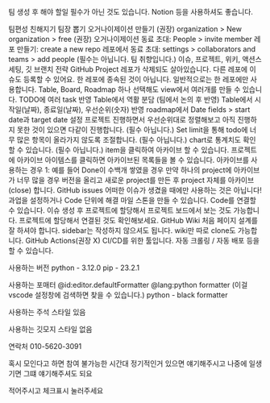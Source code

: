 팀 생성 후 해야 할일
필수가 아닌 것도 있습니다. Notion 등을 사용하셔도 좋습니다.

팀편성
친해지기
팀장 뽑기
오거나이제이션 만들기
(권장) organization > New organization > free
(권장) 오거나이제이션 동료 초대: People > invite member
레포 만들기: create a new repo
레포에서 동료 초대: settings > collaborators and teams > add people
(필수는 아닙니다. 팀 취향입니다.) 이슈, 프로젝트, 위키, 액션스 세팅, 깃 브랜치 전략
GitHub Project
레포가 삭제되도 살아있습니다.
다른 레포에 이슈도 등록할 수 있어요. 한 레포에 종속된 것이 아닙니다. 일반적으로는 한 레포에만 사용합니다.
Table, Board, Roadmap 하나 선택해도 view에서 여러개를 만들 수 있습니다.
TODO에 여러 task 반영
Table에서 역활 분담
(팀에서 논의 후 반영) Table에서 시작일(날짜), 종료일(날짜), 우선순위(숫자) 반영
roadmap에서 Date fields > start date과 target date 설정
프로젝트 진행하면서 우선순위대로 정렬해보고 아직 진행하지 못한 것이 있으면 다같이 진행합니다.
(필수 아닙니다.) Set limit을 통해 todo에 너무 많은 항목이 올라가지 않도록 조절합니다.
(필수 아닙니다.) chart로 통계치도 확인할 수 있습니다.
(필수 아닙니다.) item을 클릭하여 아카이브 할 수 있습니다. 프로젝트에 아카이브 아이템스를 클릭하면 아카이브된 목록들을 볼 수 있습니다.
아카이브를 사용하는 경우 1: 예를 들어 Done이 수백개 쌓였을 경우
만약 하나의 project에 아카이브가 너무 많을 경우 버전을 올리고 새로운 project를 만든 후 project 자체를 아카이브(close) 합니다.
GitHub issues
어떠한 이슈가 생겼을 때에만 사용하는 것은 아닙니다!
과업을 설정하거나
Code 단위에 해결 마일 스톤을 만들 수 있습니다.
Code를 연결할 수 있습니다.
이슈 생성 후 프로젝트에 할당해서 프로젝트 보드에서 보는 것도 가능합니다.
프로젝트에 할당해서 연결된 것도 확인해보세요.
GitHub Wiki
처음 페이지 설계를 잘 하셔야 합니다.
sidebar는 작성하지 않으셔도 됩니다.
wiki만 따로 clone도 가능합니다.
GitHub Actions(권장 X)
CI/CD를 위한 툴입니다.
자동 크롤링 / 자동 배포 등을 할 수 있습니다.




사용하는 버전
python - 3.12.0
pip - 23.2.1

사용하는 포매터
@id:editor.defaultFormatter @lang:python formatter (이걸 vscode 설정창에 검색하면 찾을 수 있습니다.)
python - black formatter

사용하는 주석 스타일
있음

사용하는 깃모지 스타일
없음

연락처
010-5620-3091

혹시 모인다고 하면 참여 불가능한 시간대
정기적인거 있으면 얘기해주시고 나중에 일생기면 그떄 얘기해주셔도 되요

적어주시고 체크표시 눌러주세요